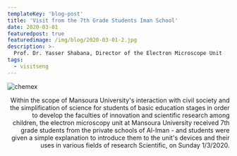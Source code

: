 ```yaml
---
templateKey: 'blog-post'
title: 'Visit from the 7th Grade Students Iman School'
date: 2020-03-01
featuredpost: true
featuredimage: /img/blog/2020-03-01-2.jpg
description: >-
  Prof. Dr. Yasser Shabana, Director of the Electron Microscope Unit
tags:
  - visitseng 
---
```


![chemex](/img/blog/2020-03-01-2.jpg)

<p style="text-align: right;">
Within the scope of Mansoura University's interaction with civil society and the simplification of science for students of basic education stages in order to develop the faculties of innovation and scientific research among children, the electron microscopy unit at Mansoura University received 7th grade students from the private schools of Al-Iman - and students were given a simple explanation to introduce them to the unit's devices and their uses in various fields of research Scientific, on Sunday 1/3/2020.
</p>
